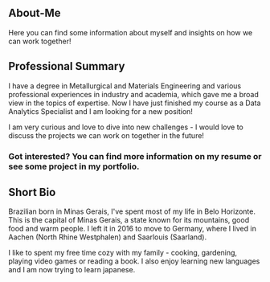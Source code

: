 ## About-Me
Here you can find some information about myself and insights on how we can work together!

## Professional Summary

I have a degree in Metallurgical and Materials Engineering and various professional experiences in industry and academia, which gave me a broad view in the topics of expertise. Now I have just finished my course as a Data Analytics Specialist and I am looking for a new position!

I am very curious and love to dive into new challenges - I would love to discuss the projects we can work on together in the future!

### Got interested? You can find more information on my resume or see some project in my portfolio.

## Short Bio

Brazilian born in Minas Gerais, I've spent most of my life in Belo Horizonte. This is the capital of Minas Gerais, a state known for its mountains, good food and warm people. I left it in 2016 to move to Germany, where I lived in Aachen (North Rhine Westphalen) and Saarlouis (Saarland).

I like to spent my free time cozy with my family - cooking, gardening, playing video games or reading a book. I also enjoy learning new languages and I am now trying to learn japanese.
